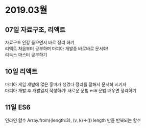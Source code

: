 # 2019.03월
## 07일 자료구조, 리액트
자료구조 인강 들으면서 바로 정리 하기  
리액트 처음부터 공부하며 마피아 개발중 바로바로 문서화!  
리눅스 마스터 공부하기 

## 10일 리액트 
마피아 게임 개발에 많은 흥미가 생겼다 
정리를 잘해서 문서화 시키자  
마피아 개발 후 개발일지 작성하기!
새로운 문법 es6 문법 배우면 정리하기  

## 11일 ES6
인라인 함수
Array.from({length:3}, (v, k)=>())
length 만큼 반복되는 함수


